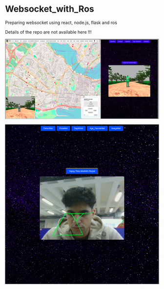 # Websocket_with_Ros
Preparing websocket using react, node.js, flask and ros


Details of the repo are not available here !!!


![websocket](websocket.png)

![websocket](AI.png)
